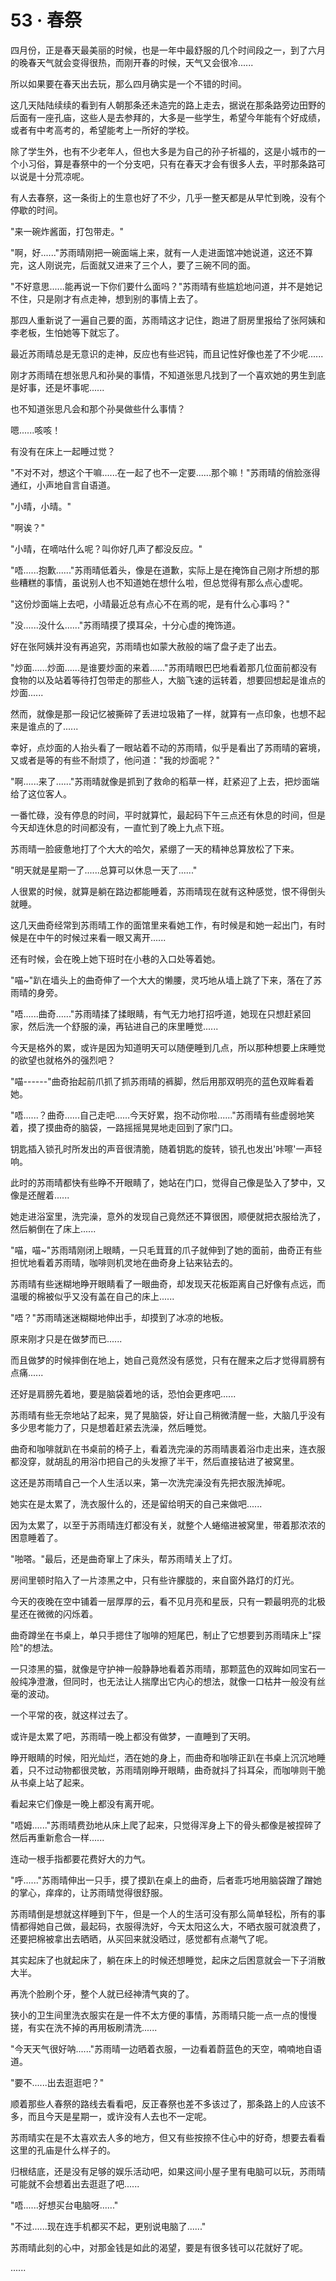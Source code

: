 <link rel="stylesheet" href="../styles/text.css" />
<h1>53 · 春祭</h1>

四月份，正是春天最美丽的时候，也是一年中最舒服的几个时间段之一，到了六月的晚春天气就会变得很热，而刚开春的时候，天气又会很冷......

所以如果要在春天出去玩，那么四月确实是一个不错的时间。

这几天陆陆续续的看到有人朝那条还未造完的路上走去，据说在那条路旁边田野的后面有一座孔庙，这些人是去参拜的，大多是一些学生，希望今年能有个好成绩，或者有中考高考的，希望能考上一所好的学校。

除了学生外，也有不少老年人，但也大多是为自己的孙子祈福的，这是小城市的一个小习俗，算是春祭中的一个分支吧，只有在春天才会有很多人去，平时那条路可以说是十分荒凉呢。

有人去春祭，这一条街上的生意也好了不少，几乎一整天都是从早忙到晚，没有个停歇的时间。

"来一碗炸酱面，打包带走。"

"啊，好......"苏雨晴刚把一碗面端上来，就有一人走进面馆冲她说道，这还不算完，这人刚说完，后面就又进来了三个人，要了三碗不同的面。

"不好意思......能再说一下你们要什么面吗？"苏雨晴有些尴尬地问道，并不是她记不住，只是刚才有点走神，想到别的事情上去了。

那四人重新说了一遍自己要的面，苏雨晴这才记住，跑进了厨房里报给了张阿姨和李老板，生怕她等下就忘了。

最近苏雨晴总是无意识的走神，反应也有些迟钝，而且记性好像也差了不少呢......

刚才苏雨晴在想张思凡和孙昊的事情，不知道张思凡找到了一个喜欢她的男生到底是好事，还是坏事呢......

也不知道张思凡会和那个孙昊做些什么事情？

嗯......咳咳！

有没有在床上一起睡过觉？

"不对不对，想这个干嘛......在一起了也不一定要......那个嘛！"苏雨晴的俏脸涨得通红，小声地自言自语道。

"小晴，小晴。"

"啊诶？"

"小晴，在嘀咕什么呢？叫你好几声了都没反应。"

"唔......抱歉......"苏雨晴低着头，像是在道歉，实际上是在掩饰自己刚才所想的那些糟糕的事情，虽说别人也不知道她在想什么啦，但总觉得有那么点心虚呢。

"这份炒面端上去吧，小晴最近总有点心不在焉的呢，是有什么心事吗？"

"没......没什么......"苏雨晴摸了摸耳朵，十分心虚的掩饰道。

好在张阿姨并没有再追究，苏雨晴也如蒙大赦般的端了盘子走了出去。

"炒面......炒面......是谁要炒面的来着......"苏雨晴眼巴巴地看着那几位面前都没有食物的以及站着等待打包带走的那些人，大脑飞速的运转着，想要回想起是谁点的炒面......

然而，就像是那一段记忆被撕碎了丢进垃圾箱了一样，就算有一点印象，也想不起来是谁点的了......

幸好，点炒面的人抬头看了一眼站着不动的苏雨晴，似乎是看出了苏雨晴的窘境，又或者是等的有些不耐烦了，他问道："我的炒面呢？"

"啊......来了......"苏雨晴就像是抓到了救命的稻草一样，赶紧迎了上去，把炒面端给了这位客人。

一番忙碌，没有停息的时间，平时就算忙，最起码下午三点还有休息的时间，但是今天却连休息的时间都没有，一直忙到了晚上九点下班。

苏雨晴一脸疲惫地打了个大大的哈欠，紧绷了一天的精神总算放松了下来。

"明天就是星期一了......总算可以休息一天了......"

人很累的时候，就算是躺在路边都能睡着，苏雨晴现在就有这种感觉，恨不得倒头就睡。

这几天曲奇经常到苏雨晴工作的面馆里来看她工作，有时候是和她一起出门，有时候是在中午的时候过来看一眼又离开......

还有时候，会在晚上她下班时在小巷的入口处等着她。

"喵\~"趴在墙头上的曲奇伸了一个大大的懒腰，灵巧地从墙上跳了下来，落在了苏雨晴的身旁。

"唔......曲奇......"苏雨晴揉了揉眼睛，有气无力地打招呼道，她现在只想赶紧回家，然后洗一个舒服的澡，再钻进自己的床里睡觉......

今天是格外的累，或许是因为知道明天可以随便睡到几点，所以那种想要上床睡觉的欲望也就格外的强烈吧？

"喵------"曲奇抬起前爪抓了抓苏雨晴的裤脚，然后用那双明亮的蓝色双眸看着她。

"唔......？曲奇......自己走吧......今天好累，抱不动你啦......"苏雨晴有些虚弱地笑着，摸了摸曲奇的脑袋，一路摇摇晃晃地走回到了家门口。

钥匙插入锁孔时所发出的声音很清脆，随着钥匙的旋转，锁孔也发出'咔嚓'一声轻响。

此时的苏雨晴都快有些睁不开眼睛了，她站在门口，觉得自己像是坠入了梦中，又像是还醒着......

她走进浴室里，洗完澡，意外的发现自己竟然还不算很困，顺便就把衣服给洗了，然后躺倒在了床上......

"喵，喵\~"苏雨晴刚闭上眼睛，一只毛茸茸的爪子就伸到了她的面前，曲奇正有些担忧地看着苏雨晴，咖啡则机灵地在曲奇身上钻来钻去的。

苏雨晴有些迷糊地睁开眼睛看了一眼曲奇，却发现天花板距离自己好像有点远，而温暖的棉被似乎又没有盖在自己的床上......

"唔？"苏雨晴迷迷糊糊地伸出手，却摸到了冰凉的地板。

原来刚才只是在做梦而已......

而且做梦的时候摔倒在地上，她自己竟然没有感觉，只有在醒来之后才觉得肩膀有点痛......

还好是肩膀先着地，要是脑袋着地的话，恐怕会更疼吧......

苏雨晴有些无奈地站了起来，晃了晃脑袋，好让自己稍微清醒一些，大脑几乎没有多少思考能力了，只是想着赶紧去洗澡，然后睡觉。

曲奇和咖啡就趴在书桌前的椅子上，看着洗完澡的苏雨晴裹着浴巾走出来，连衣服都没穿，就胡乱的用浴巾把自己的头发擦了半干，然后直接钻进了被窝里。

这还是苏雨晴自己一个人生活以来，第一次洗完澡没有先把衣服洗掉呢。

她实在是太累了，洗衣服什么的，还是留给明天的自己来做吧......

因为太累了，以至于苏雨晴连灯都没有关，就整个人蜷缩进被窝里，带着那浓浓的困意睡着了。

"啪嗒。"最后，还是曲奇窜上了床头，帮苏雨晴关上了灯。

房间里顿时陷入了一片漆黑之中，只有些许朦胧的，来自窗外路灯的灯光。

今天的夜晚在空中铺着一层厚厚的云，看不见月亮和星辰，只有一颗最明亮的北极星还在微微的闪烁着。

曲奇蹲坐在书桌上，单只手摁住了咖啡的短尾巴，制止了它想要到苏雨晴床上"探险"的想法。

一只漆黑的猫，就像是守护神一般静静地看着苏雨晴，那颗蓝色的双眸如同宝石一般纯净澄澈，但同时，也无法让人揣摩出它内心的想法，就像一口枯井一般没有丝毫的波动。

一个平常的夜，就这样过去了。

或许是太累了吧，苏雨晴一晚上都没有做梦，一直睡到了天明。

睁开眼睛的时候，阳光灿烂，洒在她的身上，而曲奇和咖啡正趴在书桌上沉沉地睡着，只不过动物都很灵敏，苏雨晴刚睁开眼睛，曲奇就抖了抖耳朵，而咖啡则干脆从书桌上站了起来。

看起来它们像是一晚上都没有离开呢。

"唔姆......"苏雨晴费劲地从床上爬了起来，只觉得浑身上下的骨头都像是被捏碎了然后再重新愈合一样......

连动一根手指都要花费好大的力气。

"呼......"苏雨晴伸出一只手，摸了摸趴在桌上的曲奇，后者乖巧地用脑袋蹭了蹭她的掌心，痒痒的，让苏雨晴觉得很舒服。

苏雨晴倒是想就这样睡到下午，但是一个人的生活可没有那么简单轻松，所有的事情都得她自己做，最起码，衣服得洗好，今天太阳这么大，不晒衣服可就浪费了，还要把棉被拿出去晒晒，从买回来就没晒过，感觉都有点潮气了呢。

其实起床了也就起床了，躺在床上的时候还想睡觉，起床之后困意就会一下子消散大半。

再洗个脸刷个牙，整个人就已经神清气爽的了。

狭小的卫生间里洗衣服实在是一件不太方便的事情，苏雨晴只能一点一点的慢慢搓，有实在洗不掉的再用板刷清洗......

"今天天气很好呐......"苏雨晴一边晒着衣服，一边看着蔚蓝色的天空，喃喃地自语道。

"要不......出去逛逛吧？"

顺着那些人春祭的路线去看看吧，反正春祭也差不多该过了，那条路上的人应该不多，而且今天是星期一，或许没有人去也不一定呢。

苏雨晴实在是不太喜欢去人多的地方，但又有些按捺不住心中的好奇，想要去看看这里的孔庙是什么样子的。

归根结底，还是没有足够的娱乐活动吧，如果这间小屋子里有电脑可以玩，苏雨晴可能就不会想着出去逛逛了吧......

"唔......好想买台电脑呀......"

"不过......现在连手机都买不起，更别说电脑了......"

苏雨晴此刻的心中，对那金钱是如此的渴望，要是有很多钱可以花就好了呢。

......
